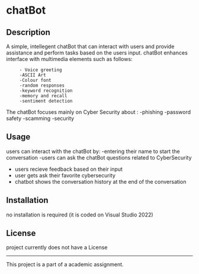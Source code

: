 # chatBot



## Description  

A simple, intellegent chatBot that can interact with users and provide assistance and perform tasks based on the users input. chatBot enhances interface with multimedia elements such as follows:

         - Voice greeting
         -ASCII Art
         -Colour font
         -random responses
         -keyword recognition
         -memory and recall
         -sentiment detection 
        
The chatBot focuses mainly on Cyber Security about :
      -phishing
      -password safety
      -scamming
      -security

## Usage
users can interact with the chatBot by:
   -entering their name to start the conversation
   -users can ask the chatBot questions related to CyberSecurity
   - users recieve feedback based on their input
   - user gets ask their favorite cybersecurity
   - chatbot shows the conversation history at the end of the conversation 


## Installation

no installation is required (it is coded on Visual Studio 2022)



## License
project currently does not have a License

----

This project is a part of a academic assignment.
